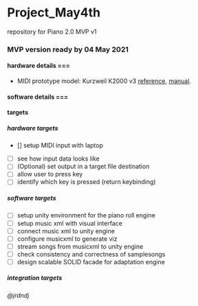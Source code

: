 # Project_May4th
repository for Piano 2.0 MVP v1

### MVP version ready by 04 May 2021


#### hardware details ===
- MIDI prototype model: Kurzweil K2000 v3 [reference](https://kurzweil.com/k2000/#faqs), [manual](https://kurzweil.com/wp-content/uploads/2019/10/Setup_Mode.pdf).

#### software details ===

#### targets

##### hardware targets
- [\] setup MIDI input with laptop
- [ ] see how input data looks like
- [ ] \(Optional) set output in a target file destination
- [ ] allow user to press key
- [ ] identify which key is pressed (return keybinding) 

##### software targets 
- [ ] setup unity environment for the piano roll engine
- [ ] setup music xml with visual interface
- [ ] connect music xml to unity engine
- [ ] configure musicxml to generate viz
- [ ] stream songs from musicxml to unity engine
- [ ] check consistency and correctness of samplesongs
- [ ] design scalable SOLID facade for adaptation engine

##### integration targets

###### @jrdndj

